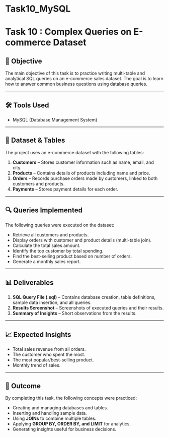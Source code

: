 # Task10_MySQL
# Task 10 : Complex Queries on E-commerce Dataset

## 📌 Objective
The main objective of this task is to practice writing multi-table and analytical SQL queries on an e-commerce sales dataset. The goal is to learn how to answer common business questions using database queries.

---

## 🛠 Tools Used
- MySQL (Database Management System)

---

## 📂 Dataset & Tables
The project uses an e-commerce dataset with the following tables:

1. **Customers** – Stores customer information such as name, email, and city.  
2. **Products** – Contains details of products including name and price.  
3. **Orders** – Records purchase orders made by customers, linked to both customers and products.  
4. **Payments** – Stores payment details for each order.

---

## 🔍 Queries Implemented
The following queries were executed on the dataset:

- Retrieve all customers and products.  
- Display orders with customer and product details (multi-table join).  
- Calculate the total sales amount.  
- Identify the top customer by total spending.  
- Find the best-selling product based on number of orders.  
- Generate a monthly sales report.

---

## 📊 Deliverables
1. **SQL Query File (.sql)** – Contains database creation, table definitions, sample data insertion, and all queries.  
2. **Results Screenshot** – Screenshots of executed queries and their results.  
3. **Summary of Insights** – Short observations from the results.

---

## 📈 Expected Insights
- Total sales revenue from all orders.  
- The customer who spent the most.  
- The most popular/best-selling product.  
- Monthly trend of sales.  

---

## 🎯 Outcome
By completing this task, the following concepts were practiced:
- Creating and managing databases and tables.  
- Inserting and handling sample data.  
- Using **JOINs** to combine multiple tables.  
- Applying **GROUP BY, ORDER BY, and LIMIT** for analytics.  
- Generating insights useful for business decisions.  
